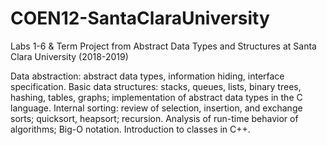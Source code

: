# COEN12-SantaClaraUniversity
Labs 1-6 &amp; Term Project from Abstract Data Types and Structures at Santa Clara University (2018-2019)

Data abstraction: abstract data types, information hiding, interface specification. Basic data structures: stacks, queues, lists, binary trees, hashing, tables, graphs; implementation of abstract data types in the C language. Internal sorting: review of selection, insertion, and exchange sorts; quicksort, heapsort; recursion. Analysis of run-time behavior of algorithms; Big-O notation. Introduction to classes in C++.
